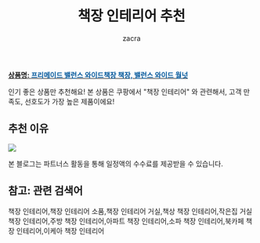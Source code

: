﻿---
layout: post
title:  "책장 인테리어 추천"
author: zacra
categories: [ 아이템 ]
tags: [책장 인테리어,책장 인테리어 소품,책장 인테리어 거실,책상 책장 인테리어,작은집 거실 책장 인테리어,주방 책장 인테리어,아파트 책장 인테리어,소파 책장 인테리어,북카페 책장 인테리어,이케아 책장 인테리어]
image: https://static.coupangcdn.com/image/vendor_inventory/images/2017/11/02/16/7/21d72ddc-51f6-4587-883e-d354dbd0d1c2.jpg 
description: "쿠팡에서 책장 인테리어 관련 상품으로 가장 고객 선호도가 높은 제품 중 하나입니다."
---

<a href="https://link.coupang.com/re/AFFSDP?lptag=AF8407795&pageKey=45153935&itemId=161575387&vendorItemId=3380990721&traceid=V0-153-277ed6f204b858a6"><b>상품명: <font color='#01579B'>프리메이드 밸런스 와이드책장 책장, 밸런스 와이드 월넛</font></b></a>

인기 좋은 상품만 추천해요!
본 상품은 쿠팡에서 "책장 인테리어" 와 관련해서, 고객 만족도, 선호도가 가장 높은 제품이에요!


## 추천 이유 

<a href="https://link.coupang.com/re/AFFSDP?lptag=AF8407795&pageKey=45153935&itemId=161575387&vendorItemId=3380990721&traceid=V0-153-277ed6f204b858a6"><img src="https://thumbnail7.coupangcdn.com/thumbnails/remote/q89/image/vendor_inventory/images/2018/12/31/8/3/abb1da9c-5520-4534-9967-0ebd2880421f.jpg"></a> 

본 블로그는 파트너스 활동을 통해 일정액의 수수료를 제공받을 수 있습니다.

## 참고: 관련 검색어    
책장 인테리어,책장 인테리어 소품,책장 인테리어 거실,책상 책장 인테리어,작은집 거실 책장 인테리어,주방 책장 인테리어,아파트 책장 인테리어,소파 책장 인테리어,북카페 책장 인테리어,이케아 책장 인테리어